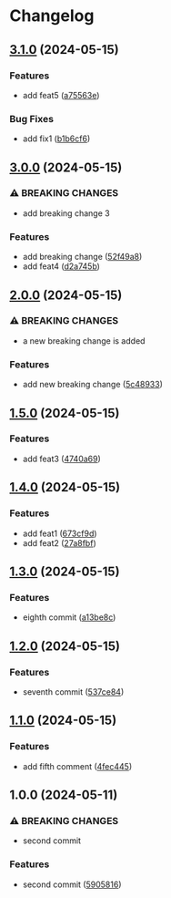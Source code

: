 # Changelog

## [3.1.0](https://github.com/uS-aito/release-please-action-labo/compare/v3.0.0...v3.1.0) (2024-05-15)


### Features

* add feat5 ([a75563e](https://github.com/uS-aito/release-please-action-labo/commit/a75563ee23269a30379b455818d76db20b208b65))


### Bug Fixes

* add fix1 ([b1b6cf6](https://github.com/uS-aito/release-please-action-labo/commit/b1b6cf66e958e6cc53f69b6bba089a669bdf6dcc))

## [3.0.0](https://github.com/uS-aito/release-please-action-labo/compare/v2.0.0...v3.0.0) (2024-05-15)


### ⚠ BREAKING CHANGES

* add breaking change 3

### Features

* add breaking change ([52f49a8](https://github.com/uS-aito/release-please-action-labo/commit/52f49a8f799de10d47de0cbe836c182a4d1e7ef4))
* add feat4 ([d2a745b](https://github.com/uS-aito/release-please-action-labo/commit/d2a745b918730499435b8f9bac955550bbd0fad6))

## [2.0.0](https://github.com/uS-aito/release-please-action-labo/compare/v1.5.0...v2.0.0) (2024-05-15)


### ⚠ BREAKING CHANGES

* a new breaking change is added

### Features

* add new breaking change ([5c48933](https://github.com/uS-aito/release-please-action-labo/commit/5c489337b6364ab780a3f43a09357486da9a2520))

## [1.5.0](https://github.com/uS-aito/release-please-action-labo/compare/v1.4.0...v1.5.0) (2024-05-15)


### Features

* add feat3 ([4740a69](https://github.com/uS-aito/release-please-action-labo/commit/4740a69b183e7be5302e08c9baa4a9f7fb6298fb))

## [1.4.0](https://github.com/uS-aito/release-please-action-labo/compare/v1.3.0...v1.4.0) (2024-05-15)


### Features

* add feat1 ([673cf9d](https://github.com/uS-aito/release-please-action-labo/commit/673cf9d7d1d96ce8f24311c3f9e0252909eefde1))
* add feat2 ([27a8fbf](https://github.com/uS-aito/release-please-action-labo/commit/27a8fbffb56b3b669f681dc60f49b6387342be14))

## [1.3.0](https://github.com/uS-aito/release-please-action-labo/compare/v1.2.0...v1.3.0) (2024-05-15)


### Features

* eighth commit ([a13be8c](https://github.com/uS-aito/release-please-action-labo/commit/a13be8cf8b18a2797d190eb83393e84739e32da1))

## [1.2.0](https://github.com/uS-aito/release-please-action-labo/compare/v1.1.0...v1.2.0) (2024-05-15)


### Features

* seventh commit ([537ce84](https://github.com/uS-aito/release-please-action-labo/commit/537ce84ead10802baf3a635dd995cc58ff6d71b3))

## [1.1.0](https://github.com/uS-aito/release-please-action-labo/compare/v1.0.0...v1.1.0) (2024-05-15)


### Features

* add fifth comment ([4fec445](https://github.com/uS-aito/release-please-action-labo/commit/4fec4454251e821020a93611a965169e82471d5a))

## 1.0.0 (2024-05-11)


### ⚠ BREAKING CHANGES

* second commit

### Features

* second commit ([5905816](https://github.com/uS-aito/release-please-action-labo/commit/590581619c52307cd84c3be6ec3e47b785eee131))
